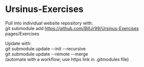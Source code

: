 # Ursinus-Exercises

Pull into individual website repository with:  
git submodule add https://github.com/BillJr99/Ursinus-Exercises pages/Exercises

Update with:  
git submodule update --init --recursive   
git submodule update --remote --merge          
(automate with a workflow; use https link in .gitmodules file)
